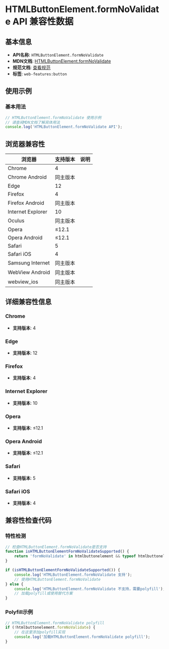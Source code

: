 # HTMLButtonElement.formNoValidate API 兼容性数据

## 基本信息

- **API名称**: `HTMLButtonElement.formNoValidate`
- **MDN文档**: [HTMLButtonElement.formNoValidate](https://developer.mozilla.org/docs/Web/API/HTMLButtonElement/formNoValidate)
- **规范文档**: [查看规范](https://html.spec.whatwg.org/multipage/form-control-infrastructure.html#dom-fs-formnovalidate)
- **标签**: `web-features:button`

## 使用示例

### 基本用法

```javascript
// HTMLButtonElement.formNoValidate 使用示例
// 请查阅MDN文档了解具体用法
console.log('HTMLButtonElement.formNoValidate API');
```

## 浏览器兼容性

| 浏览器 | 支持版本 | 说明 |
|--------|----------|------|
| Chrome | 4 |  |
| Chrome Android | 同主版本 |  |
| Edge | 12 |  |
| Firefox | 4 |  |
| Firefox Android | 同主版本 |  |
| Internet Explorer | 10 |  |
| Oculus | 同主版本 |  |
| Opera | ≤12.1 |  |
| Opera Android | ≤12.1 |  |
| Safari | 5 |  |
| Safari iOS | 4 |  |
| Samsung Internet | 同主版本 |  |
| WebView Android | 同主版本 |  |
| webview_ios | 同主版本 |  |

## 详细兼容性信息

### Chrome

- **支持版本**: 4

### Edge

- **支持版本**: 12

### Firefox

- **支持版本**: 4

### Internet Explorer

- **支持版本**: 10

### Opera

- **支持版本**: ≤12.1

### Opera Android

- **支持版本**: ≤12.1

### Safari

- **支持版本**: 5

### Safari iOS

- **支持版本**: 4

## 兼容性检查代码

### 特性检测

```javascript
// 检查HTMLButtonElement.formNoValidate是否支持
function isHTMLButtonElementFormNoValidateSupported() {
    return 'formNoValidate' in htmlbuttonelement && typeof htmlbuttonelement.formNoValidate === 'function';
}

if (isHTMLButtonElementFormNoValidateSupported()) {
    console.log('HTMLButtonElement.formNoValidate 支持');
    // 使用HTMLButtonElement.formNoValidate
} else {
    console.log('HTMLButtonElement.formNoValidate 不支持，需要polyfill');
    // 加载polyfill或使用替代方案
}
```

### Polyfill示例

```javascript
// HTMLButtonElement.formNoValidate polyfill
if (!htmlbuttonelement.formNoValidate) {
    // 在这里添加polyfill实现
    console.log('加载HTMLButtonElement.formNoValidate polyfill');
}
```

